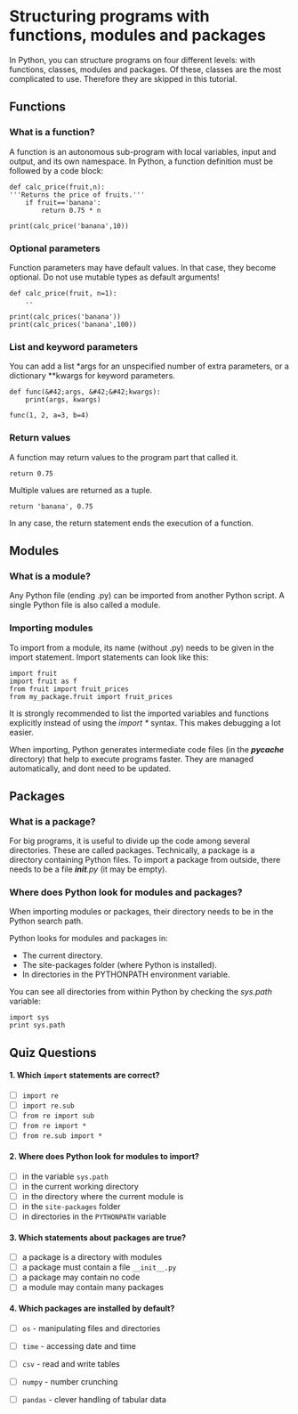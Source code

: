 
# Structuring programs with functions, modules and packages

In Python, you can structure programs on four different levels: with functions, classes, modules and packages. Of these, classes are the most complicated to use. Therefore they are skipped in this tutorial.

## Functions

### What is a function?
A function is an autonomous sub-program with local variables, input and output, and its own namespace. 
In Python, a function definition must be followed by a code block:

    def calc_price(fruit,n):	
    '''Returns the price of fruits.'''
        if fruit=='banana':
            return 0.75 * n

    print(calc_price('banana',10))

### Optional parameters

Function parameters may have default values. In that case, they become optional. Do not use mutable types as default arguments!

    def calc_price(fruit, n=1): 
        ..

    print(calc_prices('banana'))
    print(calc_prices('banana',100))

### List and keyword parameters

You can add a list &#42;args for an unspecified number of extra parameters, or a dictionary &#42;&#42;kwargs for keyword parameters.

    def func(&#42;args, &#42;&#42;kwargs):
        print(args, kwargs)

    func(1, 2, a=3, b=4)

### Return values

A function may return values to the program part that called it. 

    return 0.75

Multiple values are returned as a tuple. 

    return 'banana', 0.75

In any case, the return statement ends the execution of a function.


## Modules

### What is a module?

Any Python file (ending .py) can be imported from another Python script. A single Python file is also called a module.

### Importing modules

To import from a module, its name (without .py) needs to be given in the import statement. Import statements can look like this:

    import fruit
    import fruit as f
    from fruit import fruit_prices
    from my_package.fruit import fruit_prices

It is strongly recommended to list the imported variables and functions explicitly instead of using the *import &#42;* syntax. This makes debugging a lot easier.

When importing, Python generates intermediate code files (in the *__pycache__* directory) that help to execute programs faster. They are managed automatically, and dont need to be updated. 

## Packages

### What is a package?

For big programs, it is useful to divide up the code among several directories. These are called packages. Technically, a package is a directory containing Python files. To import a package from outside, there needs to be a file *__init__.py* (it may be empty).

### Where does Python look for modules and packages?

When importing modules or packages, their directory needs to be in the Python search path.

Python looks for modules and packages in:

* The current directory.
* The site-packages folder (where Python is installed).
* In directories in the PYTHONPATH environment variable.

You can see all directories from within Python by checking the *sys.path* variable:

    import sys
    print sys.path

## Quiz Questions

#### 1. Which `import` statements are correct?

- [ ] `import re`
- [ ] `import re.sub`
- [ ] `from re import sub`
- [ ] `from re import *`
- [ ] `from re.sub import *`

#### 2. Where does Python look for modules to import?

- [ ] in the variable `sys.path`
- [ ] in the current working directory
- [ ] in the directory where the current module is
- [ ] in the `site-packages` folder
- [ ] in directories in the `PYTHONPATH` variable

#### 3. Which statements about packages are true?

- [ ] a package is a directory with modules
- [ ] a package must contain a file `__init__.py`
- [ ] a package may contain no code
- [ ] a module may contain many packages

#### 4. Which packages are installed by default?

- [ ] `os` - manipulating files and directories
- [ ] `time` - accessing date and time
- [ ] `csv` - read and write tables
- [ ] `numpy` - number crunching
- [ ] `pandas` - clever handling of tabular data
















